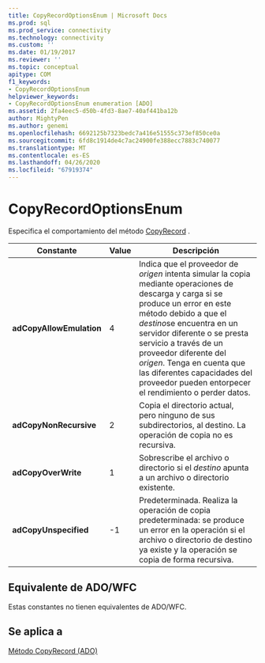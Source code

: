 ```yaml
---
title: CopyRecordOptionsEnum | Microsoft Docs
ms.prod: sql
ms.prod_service: connectivity
ms.technology: connectivity
ms.custom: ''
ms.date: 01/19/2017
ms.reviewer: ''
ms.topic: conceptual
apitype: COM
f1_keywords:
- CopyRecordOptionsEnum
helpviewer_keywords:
- CopyRecordOptionsEnum enumeration [ADO]
ms.assetid: 2fa4eec5-d50b-4fd3-8ae7-40af441ba12b
author: MightyPen
ms.author: genemi
ms.openlocfilehash: 6692125b7323bedc7a416e51555c373ef850ce0a
ms.sourcegitcommit: 6fd8c1914de4c7ac24900fe388ecc7883c740077
ms.translationtype: MT
ms.contentlocale: es-ES
ms.lasthandoff: 04/26/2020
ms.locfileid: "67919374"
---
```

# <a name="copyrecordoptionsenum"></a>CopyRecordOptionsEnum
Especifica el comportamiento del método [CopyRecord](../../../ado/reference/ado-api/copyrecord-method-ado.md) .  
  
|Constante|Value|Descripción|  
|--------------|-----------|-----------------|  
|**adCopyAllowEmulation**|4|Indica que el proveedor de *origen* intenta simular la copia mediante operaciones de descarga y carga si se produce un error en este método debido a que el *destino*se encuentra en un servidor diferente o se presta servicio a través de un proveedor diferente del *origen*. Tenga en cuenta que las diferentes capacidades del proveedor pueden entorpecer el rendimiento o perder datos.|  
|**adCopyNonRecursive**|2|Copia el directorio actual, pero ninguno de sus subdirectorios, al destino. La operación de copia no es recursiva.|  
|**adCopyOverWrite**|1|Sobrescribe el archivo o directorio si el *destino* apunta a un archivo o directorio existente.|  
|**adCopyUnspecified**|-1|Predeterminada. Realiza la operación de copia predeterminada: se produce un error en la operación si el archivo o directorio de destino ya existe y la operación se copia de forma recursiva.|  
  
## <a name="adowfc-equivalent"></a>Equivalente de ADO/WFC  
 Estas constantes no tienen equivalentes de ADO/WFC.  
  
## <a name="applies-to"></a>Se aplica a  
 [Método CopyRecord (ADO)](../../../ado/reference/ado-api/copyrecord-method-ado.md)
